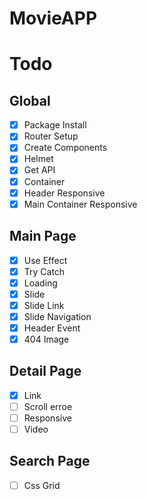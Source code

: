# MovieAPP

# Todo

## Global

- [x] Package Install
- [x] Router Setup
- [x] Create Components
- [x] Helmet
- [x] Get API
- [x] Container
- [x] Header Responsive
- [x] Main Container Responsive

## Main Page

- [x] Use Effect
- [x] Try Catch
- [x] Loading
- [x] Slide
- [x] Slide Link
- [x] Slide Navigation
- [x] Header Event
- [x] 404 Image

## Detail Page

- [x] Link
- [ ] Scroll erroe
- [ ] Responsive
- [ ] Video

## Search Page

- [ ] Css Grid

